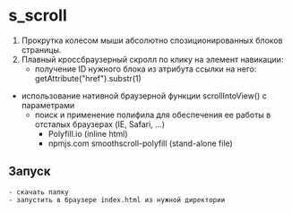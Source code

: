 # s_scroll	

1.  Прокрутка колесом мыши абсолютно спозиционированных блоков страницы.
2.  Плавный кроссбраузерный скролл по клику на элемент навикации:
	- получение ID нужного блока из атрибута ссылки на него: getAttribute("href").substr(1)
 - использование нативной браузерной функции scrollIntoView() с параметрами
	- поиск и применение полифила для обеспечения ее работы в отсталых браузерах (IE, Safari, ...) 
  		- Polyfill.io (inline html)
  		- npmjs.com smoothscroll-polyfill (stand-alone file)

## Запуск 
	- скачать папку
	- запустить в браузере index.html из нужной директории
